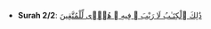 * __Surah 2/2__: [ذَٰلِكَ ٱلْكِتَـٰبُ لَا رَيْبَ ۛ فِيهِ ۛ هُدًۭى لِّلْمُتَّقِينَ](https://quranwbw.com/2/2)

